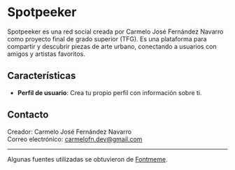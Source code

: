 # Spotpeeker

Spotpeeker es una red social creada por Carmelo José Fernández Navarro como proyecto final de grado superior (TFG). Es una plataforma para compartir y descubrir piezas de arte urbano, conectando a usuarios con amigos y artistas favoritos.


## Características

- **Perfil de usuario**: Crea tu propio perfil con información sobre ti.


## Contacto

Creador: Carmelo José Fernández Navarro  
Correo electrónico: carmelofn.dev@gmail.com

---

Algunas fuentes utilizadas se obtuvieron de [Fontmeme](https://fontmeme.com/graffiti-creator/).
